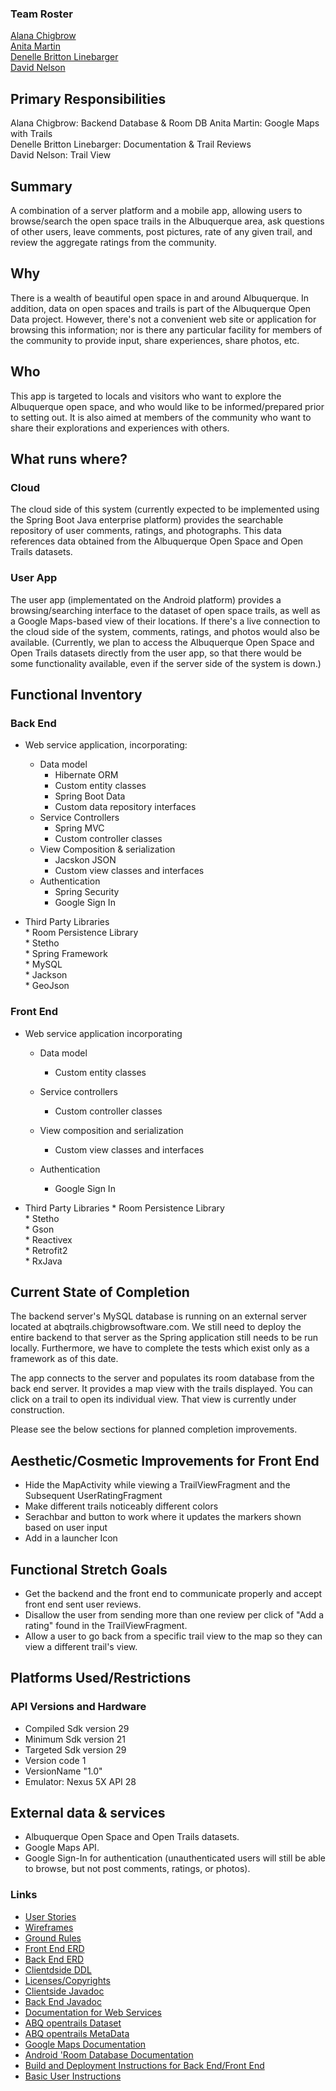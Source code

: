 ### Team Roster 
[Alana Chigbrow](https://github.com/achigbrow)   
[Anita Martin](https://github.com/anita-martin5703)   
[Denelle Britton Linebarger](https://github.com/DBrittonLinebarger)   
[David Nelson](https://github.com/djpn/)  

## Primary Responsibilities  
 Alana Chigbrow: Backend Database & Room DB
 Anita Martin: Google Maps with Trails    
 Denelle Britton Linebarger: Documentation & Trail Reviews    
 David Nelson: Trail View   
 

## Summary

A combination of a server platform and a mobile app, allowing users to browse/search the open space trails in the Albuquerque area, ask questions of other users, leave comments, post pictures, rate of any given trail, and review the aggregate ratings from the community.

## Why

There is a wealth of beautiful open space in and around Albuquerque. In addition, data on open spaces and trails is part of the Albuquerque Open Data project. However, there's not a convenient web site or application for browsing this information; nor is there any particular facility for members of the community to provide input, share experiences, share photos, etc.

## Who

This app is targeted to locals and visitors who want to explore the Albuquerque open space, and who would like to be informed/prepared prior to setting out. It is also aimed at members of the community who want to share their explorations and experiences with others.

## What runs where?
### Cloud

The cloud side of this system (currently expected to be implemented using the Spring Boot Java enterprise platform) provides the searchable repository of user comments, ratings, and photographs. This data references data obtained from the Albuquerque Open Space and Open Trails datasets.

### User App

The user app (implementated on the Android platform) provides a browsing/searching interface to the dataset of open space trails, as well as a Google Maps-based view of their locations. If there's a live connection to the cloud side of the system, comments, ratings, and photos would also be available. (Currently, we plan to access the Albuquerque Open Space and Open Trails datasets directly from the user app, so that there would be some functionality available, even if the server side of the system is down.)


## Functional Inventory  

### Back End    

- Web service application, incorporating:   
    * Data model    
      * Hibernate ORM    
      * Custom entity classes   
      * Spring Boot Data    
      * Custom data repository interfaces    
   * Service Controllers  
       * Spring MVC  
       * Custom controller classes  
   * View Composition & serialization  
      * Jacskon JSON  
       * Custom view classes and interfaces  
   * Authentication  
        * Spring Security  
        * Google Sign In


- Third Party Libraries  
        * Room Persistence Library        
        * Stetho      
        * Spring Framework      
        * MySQL      
        * Jackson  
        * GeoJson  


### Front End   

* Web service application incorporating
    * Data model 
      * Custom entity classes 

   * Service controllers   
      * Custom controller classes  

   * View composition and serialization 
      * Custom view classes and interfaces

   * Authentication  
      * Google Sign In



* Third Party Libraries
      * Room Persistence Library  
      * Stetho  
      * Gson  
      * Reactivex  
      * Retrofit2  
      * RxJava  
      

## Current State of Completion
The backend server's MySQL database is running on an external server located at abqtrails.chigbrowsoftware.com. We still need to deploy the entire backend to that server as the Spring application still needs to be run locally. Furthermore, we have to complete the tests which exist only as a framework as of this date.

The app connects to the server and populates its room database from the back end server. It provides a map view with the trails displayed. You can click on a trail to open its individual view. That view is currently under construction.

Please see the below sections for planned completion improvements.


## Aesthetic/Cosmetic Improvements for Front End
- Hide the MapActivity while viewing a TrailViewFragment and the Subsequent UserRatingFragment
- Make different trails noticeably different colors
- Serachbar and button to work where it updates the markers shown based on user input
- Add in a launcher Icon

## Functional Stretch Goals
 - Get the backend and the front end to communicate properly and accept front end sent user reviews.
 - Disallow the user from sending more than one review per click of "Add a rating" found in the TrailViewFragment.
 - Allow a user to go back from a specific trail view to the map so they can view a different trail's view.


## Platforms Used/Restrictions


### API Versions and Hardware   
* Compiled Sdk version 29  
* Minimum Sdk version 21  
* Targeted Sdk version 29  
* Version code 1  
* VersionName "1.0"  
* Emulator: Nexus 5X API 28  



## External data & services

* Albuquerque Open Space and Open Trails datasets.
* Google Maps API.
* Google Sign-In for authentication (unauthenticated users will still be able to browse, but not post comments, ratings, or photos).    



### Links

* [User Stories](docs/user-stories.md)
* [Wireframes](docs/wireframes.md)
* [Ground Rules](docs/ground-rules.md)
* [Front End ERD](docs/finalfe.png)
* [Back End ERD](docs/BackEndERD080719.png)  
* [Clientdside DDL](abq-trails-client-side/docs/data-model.html)
* [Licenses/Copyrights](docs/licenses-and-copyrights.md)
* [Clientside Javadoc](abq-trails-client-side/docs/api/overview-summary.html)
* [Back End Javadoc](abq-trails-serverside/target/apidocs/overview-summary.html)
* [Documentation for Web Services](https://www.digitalocean.com/docs/)   
* [ABQ opentrails Dataset](http://data.cabq.gov/community/opentrails/trail_segments.geojson)  
* [ABQ opentrails MetaData](http://data.cabq.gov/community/opentrails/MetaData.pdf/)  
* [Google Maps Documentation](https://developers.google.com/maps/documentation/android-sdk/intro)  
* [Android 'Room Database Documentation](https://developer.android.com/topic/libraries/architecture/room)  
* [Build and Deployment Instructions for Back End/Front End](docs/build_user_instructions.md)
* [Basic User Instructions](docs/user_instructions.md)
